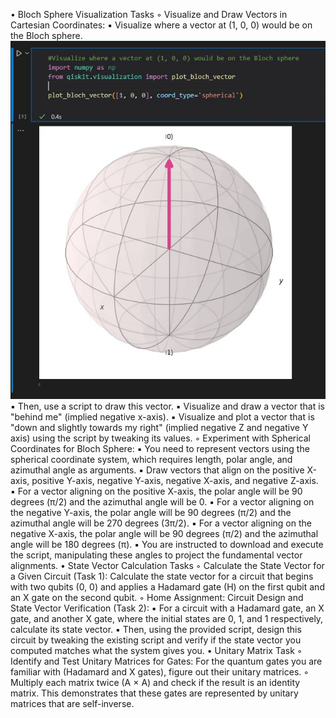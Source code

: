 • Bloch Sphere Visualization Tasks
    ◦ Visualize and Draw Vectors in Cartesian Coordinates:
        ▪ Visualize where a vector at (1, 0, 0) would be on the Bloch sphere.
        ![Screenshot](Vector1.0.0.JPG)
        ▪ Then, use a script to draw this vector.
        ▪ Visualize and draw a vector that is "behind me" (implied negative x-axis).
        ▪ Visualize and plot a vector that is "down and slightly towards my right" (implied negative Z and negative Y axis) using the script by tweaking its values.
    ◦ Experiment with Spherical Coordinates for Bloch Sphere:
        ▪ You need to represent vectors using the spherical coordinate system, which requires length, polar angle, and azimuthal angle as arguments.
        ▪ Draw vectors that align on the positive X-axis, positive Y-axis, negative Y-axis, negative X-axis, and negative Z-axis.
        ▪ For a vector aligning on the positive X-axis, the polar angle will be 90 degrees (π/2) and the azimuthal angle will be 0.
        ▪ For a vector aligning on the negative Y-axis, the polar angle will be 90 degrees (π/2) and the azimuthal angle will be 270 degrees (3π/2).
        ▪ For a vector aligning on the negative X-axis, the polar angle will be 90 degrees (π/2) and the azimuthal angle will be 180 degrees (π).
        ▪ You are instructed to download and execute the script, manipulating these angles to project the fundamental vector alignments.
• State Vector Calculation Tasks
    ◦ Calculate the State Vector for a Given Circuit (Task 1): Calculate the state vector for a circuit that begins with two qubits (0, 0) and applies a Hadamard gate (H) on the first qubit and an X gate on the second qubit.
    ◦ Home Assignment: Circuit Design and State Vector Verification (Task 2):
        ▪ For a circuit with a Hadamard gate, an X gate, and another X gate, where the initial states are 0, 1, and 1 respectively, calculate its state vector.
        ▪ Then, using the provided script, design this circuit by tweaking the existing script and verify if the state vector you computed matches what the system gives you.
• Unitary Matrix Task
    ◦ Identify and Test Unitary Matrices for Gates: For the quantum gates you are familiar with (Hadamard and X gates), figure out their unitary matrices.
    ◦ Multiply each matrix twice (A × A) and check if the result is an identity matrix. This demonstrates that these gates are represented by unitary matrices that are self-inverse.